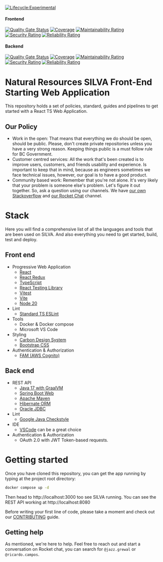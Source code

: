 [![Lifecycle:Experimental](https://img.shields.io/badge/Lifecycle-Experimental-339999)](/)

#### Frontend
[![Quality Gate Status](https://sonarcloud.io/api/project_badges/measure?project=nr-silva-frontend&metric=alert_status)](https://sonarcloud.io/summary/new_code?id=nr-silva-frontend)
[![Coverage](https://sonarcloud.io/api/project_badges/measure?project=nr-silva-frontend&metric=coverage)](https://sonarcloud.io/summary/new_code?id=nr-silva-frontend)
[![Maintainability Rating](https://sonarcloud.io/api/project_badges/measure?project=nr-silva-frontend&metric=sqale_rating)](https://sonarcloud.io/summary/new_code?id=nr-silva-frontend)
[![Security Rating](https://sonarcloud.io/api/project_badges/measure?project=nr-silva-frontend&metric=security_rating)](https://sonarcloud.io/summary/new_code?id=nr-silva-frontend)
[![Reliability Rating](https://sonarcloud.io/api/project_badges/measure?project=nr-silva-frontend&metric=reliability_rating)](https://sonarcloud.io/summary/new_code?id=nr-silva-frontend)

#### Backend
[![Quality Gate Status](https://sonarcloud.io/api/project_badges/measure?project=nr-silva-backend&metric=alert_status)](https://sonarcloud.io/summary/new_code?id=nr-silva-backend)
[![Coverage](https://sonarcloud.io/api/project_badges/measure?project=nr-silva-backend&metric=coverage)](https://sonarcloud.io/summary/new_code?id=nr-silva-backend)
[![Maintainability Rating](https://sonarcloud.io/api/project_badges/measure?project=nr-silva-backend&metric=sqale_rating)](https://sonarcloud.io/summary/new_code?id=nr-silva-backend)
[![Security Rating](https://sonarcloud.io/api/project_badges/measure?project=nr-silva-backend&metric=security_rating)](https://sonarcloud.io/summary/new_code?id=nr-silva-backend)
[![Reliability Rating](https://sonarcloud.io/api/project_badges/measure?project=nr-silva-backend&metric=reliability_rating)](https://sonarcloud.io/summary/new_code?id=nr-silva-backend)

# Natural Resources SILVA Front-End Starting Web Application

This repository holds a set of policies, standard, guides and pipelines to get
started with a React TS Web Application.

## Our Policy

- Work in the open: That means that everything we do should be open, should be
public. Please, don't create private repositories unless you have a very strong
reason. Keeping things public is a must follow rule for BC Government.
- Customer centred services: All the work that's been created is to improve
users, customers, and friends usability and experience. Is important to keep
that in mind, because as engineers sometimes we face technical issues, however, our goal is to have a good product.
- Community based work: Remember that you're not alone. It's very likely that
your problem is someone else's problem. Let's figure it out together. So, ask
a question using our channels. We have [our own Stackoverflow](https://stackoverflow.developer.gov.bc.ca/)
and [our Rocket Chat](https://chat.developer.gov.bc.ca/) channel.

# Stack

Here you will find a comprehensive list of all the languages and tools that are
been used on SILVA. And also everything you need to get started, build,
test and deploy.

## Front end
- Progressive Web Application
  - [React](https://react.dev/)
  - [React Redux](https://react-redux.js.org/)
  - [TypeScript](https://www.typescriptlang.org/)
  - [React Testing Library](https://testing-library.com/docs/react-testing-library/intro/)
  - [Vitest](https://vitest.dev/)
  - [Vite](https://vitejs.dev/)
  - [Node 20](https://nodejs.org/download/release/v20.7.0/)
- Lint
  - [Standard TS ESLint](https://github.com/standard/eslint-config-standard-with-typescript)
- Tools
  - Docker & Docker compose
  - Microsoft VS Code
- Styling
  - [Carbon Design System](https://github.com/bcgov/nr-theme)
  - [Bootstrap CSS](https://getbootstrap.com/)
- Authentication & Authorization
  - [FAM (AWS Cognito)](https://github.com/bcgov/nr-forests-access-management)

## Back end
- REST API
  - [Java 17 with GraalVM](https://www.graalvm.org/)
  - [Spring Boot Web](https://spring.io/guides/gs/spring-boot/)
  - [Apache Maven](https://maven.apache.org/)
  - [Hibernate ORM](https://hibernate.org/orm/)
  - [Oracle JDBC](https://www.oracle.com/database/technologies/appdev/jdbc-downloads.html)
- Lint
  - [Google Java Checkstyle ](https://checkstyle.org/styleguides/google-java-style-20180523/javaguide.html)
- IDE
  - [VSCode](https://code.visualstudio.com/) can be a great choice
- Authentication & Authorization
  - OAuth 2.0 with JWT Token-based requests.

# Getting started

Once you have cloned this repository, you can get the app running by typing
at the project root directory:

```sh
docker compose up -d
```

Then head to http://localhost:3000 too see SILVA running. You can see the REST API working at http://localhost:8080

Before writing your first line of code, please take a moment and check out
our [CONTRIBUTING](CONTRIBUTING.md) guide.

## Getting help

As mentioned, we're here to help. Feel free to reach out and 
start a conversation on Rocket chat, you can search for
`@jazz.grewal` or `@ricardo.campos`.
